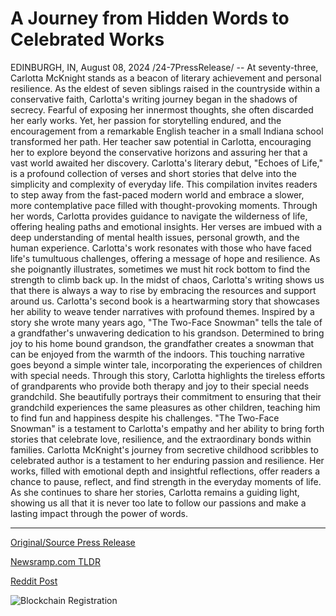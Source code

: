 # A Journey from Hidden Words to Celebrated Works

EDINBURGH, IN, August 08, 2024 /24-7PressRelease/ -- At seventy-three, Carlotta McKnight stands as a beacon of literary achievement and personal resilience. As the eldest of seven siblings raised in the countryside within a conservative faith, Carlotta's writing journey began in the shadows of secrecy. Fearful of exposing her innermost thoughts, she often discarded her early works. Yet, her passion for storytelling endured, and the encouragement from a remarkable English teacher in a small Indiana school transformed her path. Her teacher saw potential in Carlotta, encouraging her to explore beyond the conservative horizons and assuring her that a vast world awaited her discovery.  Carlotta's literary debut, "Echoes of Life," is a profound collection of verses and short stories that delve into the simplicity and complexity of everyday life. This compilation invites readers to step away from the fast-paced modern world and embrace a slower, more contemplative pace filled with thought-provoking moments. Through her words, Carlotta provides guidance to navigate the wilderness of life, offering healing paths and emotional insights.  Her verses are imbued with a deep understanding of mental health issues, personal growth, and the human experience. Carlotta's work resonates with those who have faced life's tumultuous challenges, offering a message of hope and resilience. As she poignantly illustrates, sometimes we must hit rock bottom to find the strength to climb back up. In the midst of chaos, Carlotta's writing shows us that there is always a way to rise by embracing the resources and support around us.  Carlotta's second book is a heartwarming story that showcases her ability to weave tender narratives with profound themes. Inspired by a story she wrote many years ago, "The Two-Face Snowman" tells the tale of a grandfather's unwavering dedication to his grandson. Determined to bring joy to his home bound grandson, the grandfather creates a snowman that can be enjoyed from the warmth of the indoors. This touching narrative goes beyond a simple winter tale, incorporating the experiences of children with special needs.  Through this story, Carlotta highlights the tireless efforts of grandparents who provide both therapy and joy to their special needs grandchild. She beautifully portrays their commitment to ensuring that their grandchild experiences the same pleasures as other children, teaching him to find fun and happiness despite his challenges. "The Two-Face Snowman" is a testament to Carlotta's empathy and her ability to bring forth stories that celebrate love, resilience, and the extraordinary bonds within families.  Carlotta McKnight's journey from secretive childhood scribbles to celebrated author is a testament to her enduring passion and resilience. Her works, filled with emotional depth and insightful reflections, offer readers a chance to pause, reflect, and find strength in the everyday moments of life. As she continues to share her stories, Carlotta remains a guiding light, showing us all that it is never too late to follow our passions and make a lasting impact through the power of words. 

---

[Original/Source Press Release](https://www.24-7pressrelease.com/press-release/513158/a-journey-from-hidden-words-to-celebrated-works)
                    

[Newsramp.com TLDR](None) 



[Reddit Post](https://www.reddit.com/r/BookNews/comments/1f1r8ub/literary_beacon_carlotta_mcknight_releases/) 



![Blockchain Registration](https://cdn.newsramp.app/24-7PressRelease/qrcode/248/8/voltRYqN.webp)